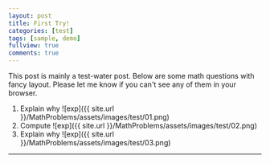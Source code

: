 ```yaml
---
layout: post
title: First Try!
categories: [test]
tags: [sample, demo]
fullview: true
comments: true
---
```


This post is mainly a test-water post. Below are some math questions with fancy layout. Please let me know if you can't see any of them in your browser.

 1. Explain why  ![exp]({{ site.url }}/MathProblems/assets/images/test/01.png)
 2. Compute  ![exp]({{ site.url }}/MathProblems/assets/images/test/02.png)
 3. Explain why  ![exp]({{ site.url }}/MathProblems/assets/images/test/03.png)

---
